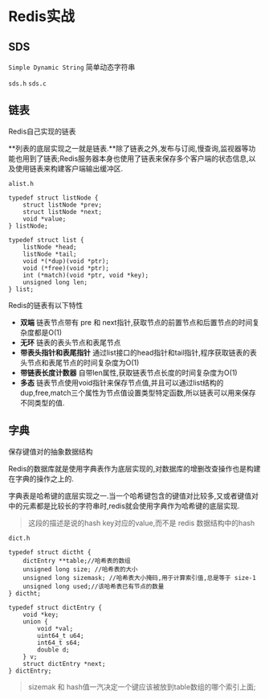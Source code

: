 # Redis实战

## SDS

`Simple Dynamic String` 简单动态字符串

`sds.h` `sds.c`

## 链表

Redis自己实现的链表

**列表的底层实现之一就是链表.**除了链表之外,发布与订阅,慢查询,监视器等功能也用到了链表;Redis服务器本身也使用了链表来保存多个客户端的状态信息,以及使用链表来构建客户端输出缓冲区.

`alist.h` 

```
typedef struct listNode {
    struct listNode *prev;
    struct listNode *next;
    void *value;
} listNode;
```

```
typedef struct list {
    listNode *head;
    listNode *tail;
    void *(*dup)(void *ptr);
    void (*free)(void *ptr);
    int (*match)(void *ptr, void *key);
    unsigned long len;
} list;
```

Redis的链表有以下特性

* **双端** 链表节点带有 pre 和 next指针,获取节点的前置节点和后置节点的时间复杂度都是O(1)
* **无环** 链表的表头节点和表尾节点
* **带表头指针和表尾指针** 通过list接口的head指针和tail指针,程序获取链表的表头节点和表尾节点的时间复杂度为O(1)
* **带链表长度计数器** 自带len属性,获取链表节点长度的时间复杂度为O(1)
* **多态** 链表节点使用void指针来保存节点值,并且可以通过list结构的dup,free,match三个属性为节点值设置类型特定函数,所以链表可以用来保存不同类型的值.

## 字典

保存键值对的抽象数据结构

Redis的数据库就是使用字典表作为底层实现的,对数据库的增删改查操作也是构建在字典的操作之上的.

字典表是哈希键的底层实现之一.当一个哈希键包含的键值对比较多,又或者键值对中的元素都是比较长的字符串时,redis就会使用字典作为哈希键的底层实现.

> 这段的描述是说的hash key对应的value,而不是 redis 数据结构中的hash 

`dict.h`

```
typedef struct dictht {
    dictEntry **table;//哈希表的数组
    unsigned long size; //哈希表的大小
    unsigned long sizemask; //哈希表大小掩码,用于计算索引值,总是等于 size-1
    unsigned long used;//该哈希表已有节点的数量
} dictht;

typedef struct dictEntry {
    void *key;
    union {
        void *val;
        uint64_t u64;
        int64_t s64;
        double d;
    } v;
    struct dictEntry *next;
} dictEntry;
```

> sizemak 和 hash值一汽决定一个键应该被放到table数组的哪个索引上面;
